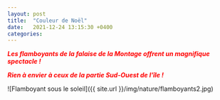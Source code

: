 ```yaml
---
layout: post
title:  "Couleur de Noël"
date:   2021-12-24 13:15:30 +0400
categories: 
---
```


<span style="color: red">***Les flamboyants de la falaise de la Montage offrent un magnifique spectacle !***</span>

<span style="color: red">***Rien à envier à ceux de la partie Sud-Ouest de l'île !***</span>

![Flamboyant sous le soleil]({{ site.url }}/img/nature/flamboyants2.jpg)